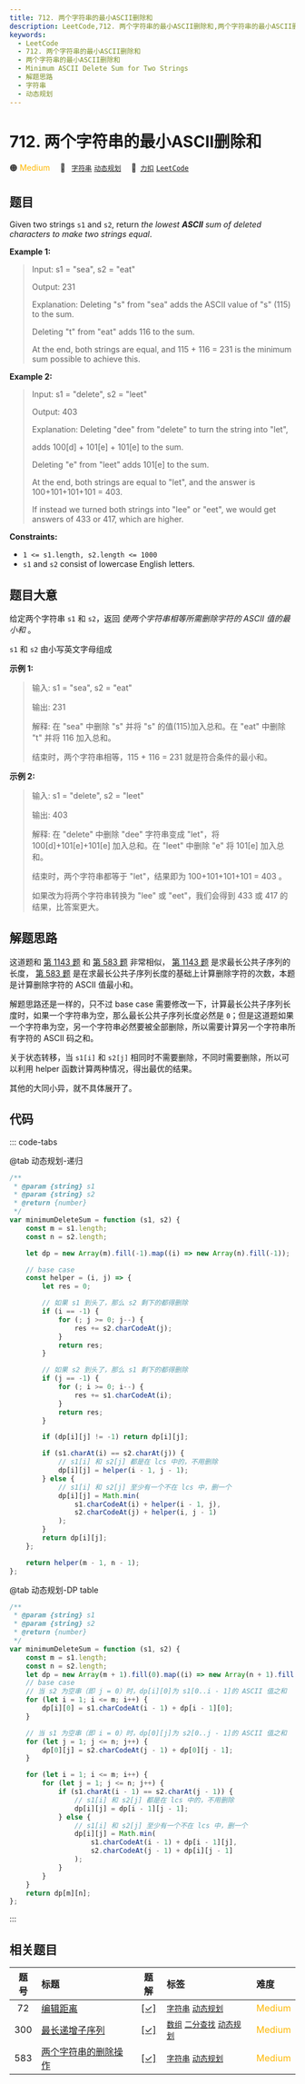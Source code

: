 ```yaml
---
title: 712. 两个字符串的最小ASCII删除和
description: LeetCode,712. 两个字符串的最小ASCII删除和,两个字符串的最小ASCII删除和,Minimum ASCII Delete Sum for Two Strings,解题思路,字符串,动态规划
keywords:
  - LeetCode
  - 712. 两个字符串的最小ASCII删除和
  - 两个字符串的最小ASCII删除和
  - Minimum ASCII Delete Sum for Two Strings
  - 解题思路
  - 字符串
  - 动态规划
---
```


# 712. 两个字符串的最小ASCII删除和

🟠 <font color=#ffb800>Medium</font>&emsp; 🔖&ensp; [`字符串`](/tag/string.md) [`动态规划`](/tag/dynamic-programming.md)&emsp; 🔗&ensp;[`力扣`](https://leetcode.cn/problems/minimum-ascii-delete-sum-for-two-strings) [`LeetCode`](https://leetcode.com/problems/minimum-ascii-delete-sum-for-two-strings)

## 题目

Given two strings `s1` and `s2`, return _the lowest **ASCII** sum of deleted
characters to make two strings equal_.

**Example 1:**

> Input: s1 = "sea", s2 = "eat"
>
> Output: 231
>
> Explanation: Deleting "s" from "sea" adds the ASCII value of "s" (115) to the sum.
>
> Deleting "t" from "eat" adds 116 to the sum.
>
> At the end, both strings are equal, and 115 + 116 = 231 is the minimum sum possible to achieve this.

**Example 2:**

> Input: s1 = "delete", s2 = "leet"
>
> Output: 403
>
> Explanation: Deleting "dee" from "delete" to turn the string into "let",
>
> adds 100[d] + 101[e] + 101[e] to the sum.
>
> Deleting "e" from "leet" adds 101[e] to the sum.
>
> At the end, both strings are equal to "let", and the answer is 100+101+101+101 = 403.
>
> If instead we turned both strings into "lee" or "eet", we would get answers of 433 or 417, which are higher.

**Constraints:**

- `1 <= s1.length, s2.length <= 1000`
- `s1` and `s2` consist of lowercase English letters.

## 题目大意

给定两个字符串 `s1` 和 `s2`，返回 _使两个字符串相等所需删除字符的 ASCII 值的最小和_ 。

`s1` 和 `s2` 由小写英文字母组成

**示例 1:**

> 输入: s1 = "sea", s2 = "eat"
>
> 输出: 231
>
> 解释: 在 "sea" 中删除 "s" 并将 "s" 的值(115)加入总和。在 "eat" 中删除 "t" 并将 116 加入总和。
>
> 结束时，两个字符串相等，115 + 116 = 231 就是符合条件的最小和。

**示例 2:**

> 输入: s1 = "delete", s2 = "leet"
>
> 输出: 403
>
> 解释: 在 "delete" 中删除 "dee" 字符串变成 "let"，将 100[d]+101[e]+101[e] 加入总和。在 "leet" 中删除 "e" 将 101[e] 加入总和。
>
> 结束时，两个字符串都等于 "let"，结果即为 100+101+101+101 = 403 。
>
> 如果改为将两个字符串转换为 "lee" 或 "eet"，我们会得到 433 或 417 的结果，比答案更大。

## 解题思路

这道题和 [第 1143 题](./1143.md) 和 [第 583 题](./0583.md) 非常相似， [第 1143 题](./1143.md) 是求最长公共子序列的长度， [第 583 题](./0583.md) 是在求最长公共子序列长度的基础上计算删除字符的次数，本题是计算删除字符的 ASCII 值最小和。

解题思路还是一样的，只不过 base case 需要修改一下，计算最长公共子序列长度时，如果一个字符串为空，那么最长公共子序列长度必然是 `0`；但是这道题如果一个字符串为空，另一个字符串必然要被全部删除，所以需要计算另一个字符串所有字符的 ASCII 码之和。

关于状态转移，当 `s1[i]` 和 `s2[j]` 相同时不需要删除，不同时需要删除，所以可以利用 helper 函数计算两种情况，得出最优的结果。

其他的大同小异，就不具体展开了。

## 代码

::: code-tabs

@tab 动态规划-递归

```javascript
/**
 * @param {string} s1
 * @param {string} s2
 * @return {number}
 */
var minimumDeleteSum = function (s1, s2) {
	const m = s1.length;
	const n = s2.length;

	let dp = new Array(m).fill(-1).map((i) => new Array(n).fill(-1));

	// base case
	const helper = (i, j) => {
		let res = 0;

		// 如果 s1 到头了，那么 s2 剩下的都得删除
		if (i == -1) {
			for (; j >= 0; j--) {
				res += s2.charCodeAt(j);
			}
			return res;
		}

		// 如果 s2 到头了，那么 s1 剩下的都得删除
		if (j == -1) {
			for (; i >= 0; i--) {
				res += s1.charCodeAt(i);
			}
			return res;
		}

		if (dp[i][j] != -1) return dp[i][j];

		if (s1.charAt(i) == s2.charAt(j)) {
			// s1[i] 和 s2[j] 都是在 lcs 中的，不用删除
			dp[i][j] = helper(i - 1, j - 1);
		} else {
			// s1[i] 和 s2[j] 至少有一个不在 lcs 中，删一个
			dp[i][j] = Math.min(
				s1.charCodeAt(i) + helper(i - 1, j),
				s2.charCodeAt(j) + helper(i, j - 1)
			);
		}
		return dp[i][j];
	};

	return helper(m - 1, n - 1);
};
```

@tab 动态规划-DP table

```javascript
/**
 * @param {string} s1
 * @param {string} s2
 * @return {number}
 */
var minimumDeleteSum = function (s1, s2) {
	const m = s1.length;
	const n = s2.length;
	let dp = new Array(m + 1).fill(0).map((i) => new Array(n + 1).fill(0));
	// base case
	// 当 s2 为空串（即 j = 0）时，dp[i][0]为 s1[0..i - 1]的 ASCII 值之和
	for (let i = 1; i <= m; i++) {
		dp[i][0] = s1.charCodeAt(i - 1) + dp[i - 1][0];
	}

	// 当 s1 为空串（即 i = 0）时，dp[0][j]为 s2[0..j - 1]的 ASCII 值之和
	for (let j = 1; j <= n; j++) {
		dp[0][j] = s2.charCodeAt(j - 1) + dp[0][j - 1];
	}

	for (let i = 1; i <= m; i++) {
		for (let j = 1; j <= n; j++) {
			if (s1.charAt(i - 1) == s2.charAt(j - 1)) {
				// s1[i] 和 s2[j] 都是在 lcs 中的，不用删除
				dp[i][j] = dp[i - 1][j - 1];
			} else {
				// s1[i] 和 s2[j] 至少有一个不在 lcs 中，删一个
				dp[i][j] = Math.min(
					s1.charCodeAt(i - 1) + dp[i - 1][j],
					s2.charCodeAt(j - 1) + dp[i][j - 1]
				);
			}
		}
	}
	return dp[m][n];
};
```

:::

## 相关题目

<!-- prettier-ignore -->
| 题号 | 标题 | 题解 | 标签 | 难度 |
| :------: | :------ | :------: | :------ | :------ |
| 72 | [编辑距离](https://leetcode.com/problems/edit-distance) | [[✓]](/problem/0072.md) |  [`字符串`](/tag/string.md) [`动态规划`](/tag/dynamic-programming.md) | <font color=#ffb800>Medium</font> |
| 300 | [最长递增子序列](https://leetcode.com/problems/longest-increasing-subsequence) | [[✓]](/problem/0300.md) |  [`数组`](/tag/array.md) [`二分查找`](/tag/binary-search.md) [`动态规划`](/tag/dynamic-programming.md) | <font color=#ffb800>Medium</font> |
| 583 | [两个字符串的删除操作](https://leetcode.com/problems/delete-operation-for-two-strings) | [[✓]](/problem/0583.md) |  [`字符串`](/tag/string.md) [`动态规划`](/tag/dynamic-programming.md) | <font color=#ffb800>Medium</font> |